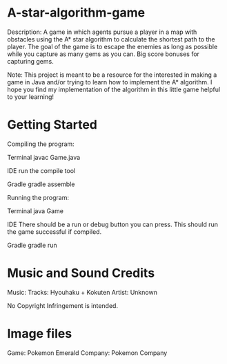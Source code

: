 # A-star-algorithm-game

Description:
A game in which agents pursue a player in a map with obstacles using
the A* star algorithm to calculate the shortest path to the player.
The goal of the game is to escape the enemies as long as possible while 
you capture as many gems as you can. Big score bonuses for capturing gems.

Note:
This project is meant to be a resource for the interested in making a game
in Java and/or trying to learn how to implement the A* algorithm.
I hope you find my implementation of the algorithm in this little game
helpful to your learning!

# Getting Started

Compiling the program:

Terminal
javac Game.java

IDE
run the compile tool

Gradle
gradle assemble

Running the program:

Terminal
java Game

IDE
There should be a run or debug button you can press. 
This should run the game successful if compiled.

Gradle
gradle run

# Music and Sound Credits

Music:
Tracks: Hyouhaku + Kokuten
Artist: Unknown

No Copyright Infringement is intended.

# Image files

Game: Pokemon Emerald
Company: Pokemon Company
